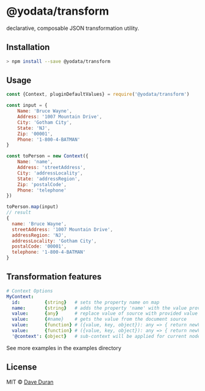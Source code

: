 # @yodata/transform

declarative, composable JSON transformation utility.

## Installation

```sh
> npm install --save @yodata/transform
```

## Usage

```javascript
const {Context, pluginDefaultValues} = require('@yodata/transform')

const input = {
    Name: 'Bruce Wayne',
    Address: '1007 Mountain Drive',
    City: 'Gotham City',
    State: 'NJ',
    Zip: '00001',
    Phone: '1-800-4-BATMAN'
}

const toPerson = new Context({
    Name: 'name',
    Address: 'streetAddress',
    City: 'addressLocality',
    State: 'addressRegion',
    Zip: 'postalCode',
    Phone: 'telephone'
})

toPerson.map(input)
// result
{
  name: 'Bruce Wayne',
  streetAddress: '1007 Mountain Drive',
  addressRegion: 'NJ',
  addressLocality: 'Gotham City',
  postalCode: '00001',
  telephone: '1-800-4-BATMAN'
}

```

## Transformation features

```yaml
# Context Options
MyContext:
  id:         {string}   # sets the property name on map
  name:       {string}   # adds the property 'name' with the value provided
  value:      {any}      # replace value of source with provided value
  value:      {#name}    # gets the value from the document source
  value:      {function} # ({value, key, object}): any => { return newValue }
  value:      {function} # ({value, key, object}): any => { return newValue }
  '@context': {object}   # sub-context will be applied for current node + child nodes

```

See more examples in the examples directory

## License

MIT © [Dave Duran](mailto:dave@yodata.io)
